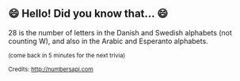 ## :smile: Hello! Did you know that... :smile:
28 is the number of letters in the Danish and Swedish alphabets (not counting W), and also in the Arabic and Esperanto alphabets.

<sup>(come back in 5 minutes for the next trivia)</sup>


<sup>Credits: http://numbersapi.com</sup>
